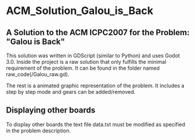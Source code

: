 # ACM_Solution_Galou_is_Back
## A Solution to the ACM ICPC2007 for the Problem: "Galou is Back"

This solution was written in GDScript (similar to Python) and uses Godot 3.0.
Inside the project is a raw solution that only fulfills the minimal requirement of the problem. 
It can be found in the folder named raw_code(/Galou_raw.gd).

The rest is a animated graphic representation of the problem. 
It includes a step by step mode and gears can be added/removed.

## Displaying other boards

To display other boards the text file data.txt must be modified as specified in the problem description.


